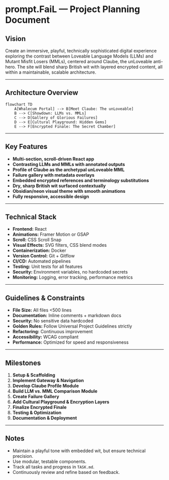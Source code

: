 # prompt.FaiL — Project Planning Document

## Vision
Create an immersive, playful, technically sophisticated digital experience exploring the contrast between Loveable Language Models (LLMs) and Mutant Misfit Losers (MMLs), centered around Claube, the unLoveable anti-hero. The site will blend sharp British wit with layered encrypted content, all within a maintainable, scalable architecture.

---

## Architecture Overview

```mermaid
flowchart TD
    A[Whalecum Portal] --> B[Meet Claube: The unLoveable]
    B --> C[Showdown: LLMs vs. MMLs]
    C --> D[Gallery of Glorious Failures]
    D --> E[Cultural Playground: Hidden Gems]
    E --> F[Encrypted Finale: The Secret Chamber]
```

---

## Key Features

- **Multi-section, scroll-driven React app**
- **Contrasting LLMs and MMLs with annotated outputs**
- **Profile of Claube as the archetypal unLoveable MML**
- **Failure gallery with metadata overlays**
- **Embedded encrypted references and terminology substitutions**
- **Dry, sharp British wit surfaced contextually**
- **Obsidian/neon visual theme with smooth animations**
- **Fully responsive, accessible design**

---

## Technical Stack

- **Frontend:** React
- **Animations:** Framer Motion or GSAP
- **Scroll:** CSS Scroll Snap
- **Visual Effects:** SVG filters, CSS blend modes
- **Containerization:** Docker
- **Version Control:** Git + Gitflow
- **CI/CD:** Automated pipelines
- **Testing:** Unit tests for all features
- **Security:** Environment variables, no hardcoded secrets
- **Monitoring:** Logging, error tracking, performance metrics

---

## Guidelines & Constraints

- **File Size:** All files <500 lines
- **Documentation:** Inline comments + markdown docs
- **Security:** No sensitive data hardcoded
- **Golden Rules:** Follow Universal Project Guidelines strictly
- **Refactoring:** Continuous improvement
- **Accessibility:** WCAG compliant
- **Performance:** Optimized for speed and responsiveness

---

## Milestones

1. **Setup & Scaffolding**
2. **Implement Gateway & Navigation**
3. **Develop Claube Profile Module**
4. **Build LLM vs. MML Comparison Module**
5. **Create Failure Gallery**
6. **Add Cultural Playground & Encryption Layers**
7. **Finalize Encrypted Finale**
8. **Testing & Optimization**
9. **Documentation & Deployment**

---

## Notes

- Maintain a playful tone with embedded wit, but ensure technical precision.
- Use modular, testable components.
- Track all tasks and progress in `TASK.md`.
- Continuously review and refine based on feedback.